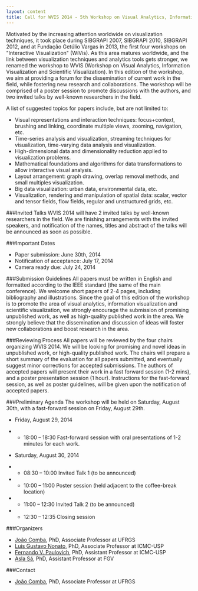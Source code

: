 ```yaml
---
layout: content
title: Call for WVIS 2014 - 5th Workshop on Visual Analytics, Information Visualization and Scientific Visualization 
---
```


Motivated by the increasing attention worldwide on visualization techniques, it took place during SIBGRAPI 2007, SIBGRAPI 2010, SIBGRAPI 2012, and at Fundação Getúlio Vargas in 2013, the first four workshops on "Interactive Visualization" (WiVis). As this area matures worldwide, and the link between visualization techniques and analytics tools gets stronger, we renamed the workshop to WVIS (Workshop on Visual Analytics, Information Visualization and Scientific Visualization).
In this edition of the workshop, we aim at providing a forum for the dissemination of current work in the field, while fostering new research and collaborations. The workshop will be comprised of a poster session to promote discussions with the authors, and two invited talks by well-known researchers in the field.

A list of suggested topics for papers include, but are not limited to:

- Visual representations and interaction techniques: focus+context, brushing and linking, coordinate multiple views, zooming, navigation, etc.
- Time-series analysis and visualization, streaming techniques for visualization, time-varying data analysis and visualization.
- High-dimensional data and dimensionality reduction applied to visualization problems.
- Mathematical foundations and algorithms for data transformations to allow interactive visual analysis.
- Layout arrangement: graph drawing, overlap removal methods, and small multiples visualization.
- Big data visualization: urban data, environmental data, etc.
- Visualization, rendering and manipulation of spatial data: scalar, vector and tensor fields, flow fields, regular and unstructured grids, etc.

###Invited Talks
WVIS 2014 will have 2 invited talks by well-known researchers in the field. We are finishing arrangements with the invited speakers, and notification of the names, titles and abstract of the talks will be announced as soon as possible.

###Important Dates
- Paper submission: June 30th, 2014
- Notification of acceptance: July 17, 2014
- Camera ready due: July  24, 2014

###Submission Guidelines
All papers must be written in English and formatted according to the IEEE standard (the same of the main conference). We welcome short papers of 2-4 pages, including bibliography and illustrations. Since the goal of this edition of the workshop is to promote the area of visual analytics, information visualization and scientific visualization, we strongly encourage the submission of promising unpublished work, as well as high-quality published work in the area. We strongly believe that the dissemination and discussion of ideas will foster new collaborations and boost research in the area.

###Reviewing Process
All papers will be reviewed by the four chairs organizing WVIS 2014. We will be looking for promising and novel ideas in unpublished work, or high-quality published work. The chairs will prepare a short summary of the evaluation for all papers submitted, and eventually suggest minor corrections for accepted submissions. The authors of accepted papers will present their work in a fast forward session (1-2 mins), and a poster presentation session (1 hour). Instructions for the fast-forward session, as well as poster guidelines, will be given upon the notification of accepted papers. 

###Preliminary Agenda
The workshop will be held on Saturday, August 30th, with a fast-forward session on Friday, August 29th.

- Friday, August 29, 2014
- - 18:00 &ndash; 18:30 Fast-forward session with oral presentations of 1-2 minutes for each work.
 
- Saturday, August 30,  2014

- - 08:30 &ndash; 10:00 Invited Talk 1 (to be announced)
- - 10:00 &ndash; 11:00 Poster session (held adjacent to the coffee-break location)
- - 11:00 &ndash; 12:30 Invited Talk 2 (to be announced)
- - 12:30 &ndash; 12:35 Closing session

###Organizers
- [João Comba](http://www.inf.ufrgs.br/~comba/), PhD, Associate Professor at UFRGS
- [Luis Gustavo Nonato](http://www.icmc.usp.br/pessoas/gnonato/), PhD, Associate Professor at ICMC-USP
- [Fernando V. Paulovich](https://sites.google.com/site/fpaulovich/Home), PhD, Assistant Professor at ICMC-USP
- [Asla Sá](http://emap.fgv.br/people/asla.sa.html), PhD, Assistant Professor at FGV

###Contact
- [João Comba](http://www.inf.ufrgs.br/~comba/), PhD, Associate Professor at UFRGS
